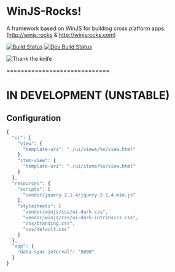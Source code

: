 # WinJS-Rocks!

A framework based on WinJS for building cross platform apps.
(http://winjs.rocks & http://winjsrocks.com)

[![Build Status](https://travis-ci.org/DeepElement/winjs-rocks.svg?branch=stable)](https://travis-ci.org/DeepElement/winjs-rocks)
[![Dev Build Status](https://travis-ci.org/DeepElement/winjs-rocks.svg?branch=master)](https://travis-ci.org/DeepElement/winjs-rocks)

![Thank the knife](http://i.imgur.com/BZ5R5NP.png)

=============================

# IN DEVELOPMENT (UNSTABLE)

## Configuration

```javascript
{
  "ui": {
    "view": {
      "template-uri": "./ui/views/%s/view.html"
    },
    "item-view": {
      "template-uri": "./ui/items/%s/view.html"
    }
  },
  "resources": {
    "scripts": [
      "vendor/jquery.2.1.4/jquery-2.1.4.min.js"
    ],
    "stylesheets": [
      "vendor/winjs/css/ui-dark.css",
      "vendor/winjs/css/ui-dark-intrinsics.css",
      "css/branding.css",
      "css/default.css"
    ]
  },
  "app": {
    "data-sync-interval": "5000"
  }
}
```

